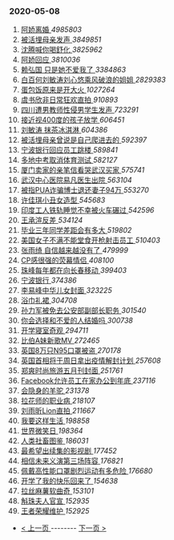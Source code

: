 ### 2020-05-08 
1. [ 阿娇离婚 ](https://s.weibo.com/weibo?q=%E9%98%BF%E5%A8%87%E7%A6%BB%E5%A9%9A&Refer=top) *4985803*
1. [ 被活埋母亲发声 ](https://s.weibo.com/weibo?q=%23%E8%A2%AB%E6%B4%BB%E5%9F%8B%E6%AF%8D%E4%BA%B2%E5%8F%91%E5%A3%B0%23&Refer=top) *3849851*
1. [ 沈腾喊你喝舒化 ](https://s.weibo.com/weibo?q=%23%E6%B2%88%E8%85%BE%E5%96%8A%E4%BD%A0%E5%96%9D%E8%88%92%E5%8C%96%23&topic_ad=1&Refer=top) *3825962*
1. [ 阿娇回应 ](https://s.weibo.com/weibo?q=%23%E9%98%BF%E5%A8%87%E5%9B%9E%E5%BA%94%23&Refer=top) *3810036*
1. [ 赖弘国 只是她不爱我了 ](https://s.weibo.com/weibo?q=%E8%B5%96%E5%BC%98%E5%9B%BD%20%E5%8F%AA%E6%98%AF%E5%A5%B9%E4%B8%8D%E7%88%B1%E6%88%91%E4%BA%86&Refer=top) *3384863*
1. [ 白百何刘敏涛刘心悠乘风破浪的姐姐 ](https://s.weibo.com/weibo?q=%23%E7%99%BD%E7%99%BE%E4%BD%95%E5%88%98%E6%95%8F%E6%B6%9B%E5%88%98%E5%BF%83%E6%82%A0%E4%B9%98%E9%A3%8E%E7%A0%B4%E6%B5%AA%E7%9A%84%E5%A7%90%E5%A7%90%23&Refer=top) *2829383*
1. [ 蛋包饭原来是开大火 ](https://s.weibo.com/weibo?q=%23%E8%9B%8B%E5%8C%85%E9%A5%AD%E5%8E%9F%E6%9D%A5%E6%98%AF%E5%BC%80%E5%A4%A7%E7%81%AB%23&Refer=top) *1027264*
1. [ 虞书欣非日常狂欢直拍 ](https://s.weibo.com/weibo?q=%23%E8%99%9E%E4%B9%A6%E6%AC%A3%E9%9D%9E%E6%97%A5%E5%B8%B8%E7%8B%82%E6%AC%A2%E7%9B%B4%E6%8B%8D%23&Refer=top) *910893*
1. [ 四川遭男教师性侵男学生发声 ](https://s.weibo.com/weibo?q=%23%E5%9B%9B%E5%B7%9D%E9%81%AD%E7%94%B7%E6%95%99%E5%B8%88%E6%80%A7%E4%BE%B5%E7%94%B7%E5%AD%A6%E7%94%9F%E5%8F%91%E5%A3%B0%23&Refer=top) *723291*
1. [ 接近视400度的孩子放学 ](https://s.weibo.com/weibo?q=%23%E6%8E%A5%E8%BF%91%E8%A7%86400%E5%BA%A6%E7%9A%84%E5%AD%A9%E5%AD%90%E6%94%BE%E5%AD%A6%23&Refer=top) *606451*
1. [ 刘敏涛 抹茶冰淇淋 ](https://s.weibo.com/weibo?q=%E5%88%98%E6%95%8F%E6%B6%9B%20%E6%8A%B9%E8%8C%B6%E5%86%B0%E6%B7%87%E6%B7%8B&Refer=top) *604386*
1. [ 被活埋母亲曾说是自己爬进去的 ](https://s.weibo.com/weibo?q=%E8%A2%AB%E6%B4%BB%E5%9F%8B%E6%AF%8D%E4%BA%B2%E6%9B%BE%E8%AF%B4%E6%98%AF%E8%87%AA%E5%B7%B1%E7%88%AC%E8%BF%9B%E5%8E%BB%E7%9A%84&Refer=top) *592397*
1. [ 宁波银行回应员工跳楼 ](https://s.weibo.com/weibo?q=%23%E5%AE%81%E6%B3%A2%E9%93%B6%E8%A1%8C%E5%9B%9E%E5%BA%94%E5%91%98%E5%B7%A5%E8%B7%B3%E6%A5%BC%23&Refer=top) *589841*
1. [ 多地中考取消体育测试 ](https://s.weibo.com/weibo?q=%E5%A4%9A%E5%9C%B0%E4%B8%AD%E8%80%83%E5%8F%96%E6%B6%88%E4%BD%93%E8%82%B2%E6%B5%8B%E8%AF%95&Refer=top) *582127*
1. [ 厦门卖家的亲笔信看哭武汉买家 ](https://s.weibo.com/weibo?q=%23%E5%8E%A6%E9%97%A8%E5%8D%96%E5%AE%B6%E7%9A%84%E4%BA%B2%E7%AC%94%E4%BF%A1%E7%9C%8B%E5%93%AD%E6%AD%A6%E6%B1%89%E4%B9%B0%E5%AE%B6%23&Refer=top) *575741*
1. [ 武汉中心医院易凡医生出院 ](https://s.weibo.com/weibo?q=%E6%AD%A6%E6%B1%89%E4%B8%AD%E5%BF%83%E5%8C%BB%E9%99%A2%E6%98%93%E5%87%A1%E5%8C%BB%E7%94%9F%E5%87%BA%E9%99%A2&Refer=top) *563104*
1. [ 被指PUA诈骗博士退还妻子94万 ](https://s.weibo.com/weibo?q=%E8%A2%AB%E6%8C%87PUA%E8%AF%88%E9%AA%97%E5%8D%9A%E5%A3%AB%E9%80%80%E8%BF%98%E5%A6%BB%E5%AD%9094%E4%B8%87&Refer=top) *553270*
1. [ 许佳琪小丑女造型 ](https://s.weibo.com/weibo?q=%23%E8%AE%B8%E4%BD%B3%E7%90%AA%E5%B0%8F%E4%B8%91%E5%A5%B3%E9%80%A0%E5%9E%8B%23&Refer=top) *545683*
1. [ 印度工人铁轨睡觉不幸被火车碾过 ](https://s.weibo.com/weibo?q=%E5%8D%B0%E5%BA%A6%E5%B7%A5%E4%BA%BA%E9%93%81%E8%BD%A8%E7%9D%A1%E8%A7%89%E4%B8%8D%E5%B9%B8%E8%A2%AB%E7%81%AB%E8%BD%A6%E7%A2%BE%E8%BF%87&Refer=top) *542596*
1. [ 王承渲反差 ](https://s.weibo.com/weibo?q=%23%E7%8E%8B%E6%89%BF%E6%B8%B2%E5%8F%8D%E5%B7%AE%23&Refer=top) *534124*
1. [ 毕业三年同学差距会有多大 ](https://s.weibo.com/weibo?q=%23%E6%AF%95%E4%B8%9A%E4%B8%89%E5%B9%B4%E5%90%8C%E5%AD%A6%E5%B7%AE%E8%B7%9D%E4%BC%9A%E6%9C%89%E5%A4%9A%E5%A4%A7%23&Refer=top) *519802*
1. [ 美国女子不满不能堂食开枪射击员工 ](https://s.weibo.com/weibo?q=%E7%BE%8E%E5%9B%BD%E5%A5%B3%E5%AD%90%E4%B8%8D%E6%BB%A1%E4%B8%8D%E8%83%BD%E5%A0%82%E9%A3%9F%E5%BC%80%E6%9E%AA%E5%B0%84%E5%87%BB%E5%91%98%E5%B7%A5&Refer=top) *510403*
1. [ 张雨绮 自信越来越没有了 ](https://s.weibo.com/weibo?q=%E5%BC%A0%E9%9B%A8%E7%BB%AE%20%E8%87%AA%E4%BF%A1%E8%B6%8A%E6%9D%A5%E8%B6%8A%E6%B2%A1%E6%9C%89%E4%BA%86&Refer=top) *479999*
1. [ CP感很强的荧幕情侣 ](https://s.weibo.com/weibo?q=%23CP%E6%84%9F%E5%BE%88%E5%BC%BA%E7%9A%84%E8%8D%A7%E5%B9%95%E6%83%85%E4%BE%A3%23&Refer=top) *408100*
1. [ 珠峰每年都在向长春移动 ](https://s.weibo.com/weibo?q=%23%E7%8F%A0%E5%B3%B0%E6%AF%8F%E5%B9%B4%E9%83%BD%E5%9C%A8%E5%90%91%E9%95%BF%E6%98%A5%E7%A7%BB%E5%8A%A8%23&Refer=top) *399403*
1. [ 宁波银行 ](https://s.weibo.com/weibo?q=%E5%AE%81%E6%B3%A2%E9%93%B6%E8%A1%8C&Refer=top) *374386*
1. [ 李易峰中华儿女封面 ](https://s.weibo.com/weibo?q=%23%E6%9D%8E%E6%98%93%E5%B3%B0%E4%B8%AD%E5%8D%8E%E5%84%BF%E5%A5%B3%E5%B0%81%E9%9D%A2%23&Refer=top) *323225*
1. [ 浴巾礼裙 ](https://s.weibo.com/weibo?q=%E6%B5%B4%E5%B7%BE%E7%A4%BC%E8%A3%99&Refer=top) *304708*
1. [ 孙力军被免去公安部副部长职务 ](https://s.weibo.com/weibo?q=%E5%AD%99%E5%8A%9B%E5%86%9B%E8%A2%AB%E5%85%8D%E5%8E%BB%E5%85%AC%E5%AE%89%E9%83%A8%E5%89%AF%E9%83%A8%E9%95%BF%E8%81%8C%E5%8A%A1&Refer=top) *301540*
1. [ 你会选择和不爱的人结婚吗 ](https://s.weibo.com/weibo?q=%23%E4%BD%A0%E4%BC%9A%E9%80%89%E6%8B%A9%E5%92%8C%E4%B8%8D%E7%88%B1%E7%9A%84%E4%BA%BA%E7%BB%93%E5%A9%9A%E5%90%97%23&Refer=top) *300738*
1. [ 开学寝室奇观 ](https://s.weibo.com/weibo?q=%23%E5%BC%80%E5%AD%A6%E5%AF%9D%E5%AE%A4%E5%A5%87%E8%A7%82%23&Refer=top) *294711*
1. [ 比伯A妹新歌MV ](https://s.weibo.com/weibo?q=%23%E6%AF%94%E4%BC%AFA%E5%A6%B9%E6%96%B0%E6%AD%8CMV%23&Refer=top) *272465*
1. [ 英国8万只N95口罩被盗 ](https://s.weibo.com/weibo?q=%E8%8B%B1%E5%9B%BD8%E4%B8%87%E5%8F%AAN95%E5%8F%A3%E7%BD%A9%E8%A2%AB%E7%9B%97&Refer=top) *270178*
1. [ 英国首相将于周日拿出疫情解封计划 ](https://s.weibo.com/weibo?q=%E8%8B%B1%E5%9B%BD%E9%A6%96%E7%9B%B8%E5%B0%86%E4%BA%8E%E5%91%A8%E6%97%A5%E6%8B%BF%E5%87%BA%E7%96%AB%E6%83%85%E8%A7%A3%E5%B0%81%E8%AE%A1%E5%88%92&Refer=top) *257608*
1. [ 郑爽时尚旅游五月刊封面 ](https://s.weibo.com/weibo?q=%23%E9%83%91%E7%88%BD%E6%97%B6%E5%B0%9A%E6%97%85%E6%B8%B8%E4%BA%94%E6%9C%88%E5%88%8A%E5%B0%81%E9%9D%A2%23&Refer=top) *251761*
1. [ Facebook允许员工在家办公到年底 ](https://s.weibo.com/weibo?q=%23Facebook%E5%85%81%E8%AE%B8%E5%91%98%E5%B7%A5%E5%9C%A8%E5%AE%B6%E5%8A%9E%E5%85%AC%E5%88%B0%E5%B9%B4%E5%BA%95%23&Refer=top) *237116*
1. [ 会隐身的羊驼 ](https://s.weibo.com/weibo?q=%E4%BC%9A%E9%9A%90%E8%BA%AB%E7%9A%84%E7%BE%8A%E9%A9%BC&Refer=top) *231378*
1. [ 拉花师的职业病 ](https://s.weibo.com/weibo?q=%23%E6%8B%89%E8%8A%B1%E5%B8%88%E7%9A%84%E8%81%8C%E4%B8%9A%E7%97%85%23&Refer=top) *218107*
1. [ 刘雨昕Lion直拍 ](https://s.weibo.com/weibo?q=%23%E5%88%98%E9%9B%A8%E6%98%95Lion%E7%9B%B4%E6%8B%8D%23&Refer=top) *211667*
1. [ 我要这样生活 ](https://s.weibo.com/weibo?q=%E6%88%91%E8%A6%81%E8%BF%99%E6%A0%B7%E7%94%9F%E6%B4%BB&Refer=top) *198858*
1. [ 世界微笑日 ](https://s.weibo.com/weibo?q=%E4%B8%96%E7%95%8C%E5%BE%AE%E7%AC%91%E6%97%A5&Refer=top) *198364*
1. [ 人类社畜图鉴 ](https://s.weibo.com/weibo?q=%23%E4%BA%BA%E7%B1%BB%E7%A4%BE%E7%95%9C%E5%9B%BE%E9%89%B4%23&Refer=top) *186031*
1. [ 最希望出续集的影视剧 ](https://s.weibo.com/weibo?q=%23%E6%9C%80%E5%B8%8C%E6%9C%9B%E5%87%BA%E7%BB%AD%E9%9B%86%E7%9A%84%E5%BD%B1%E8%A7%86%E5%89%A7%23&Refer=top) *177452*
1. [ 相信未来义演第三场阵容 ](https://s.weibo.com/weibo?q=%E7%9B%B8%E4%BF%A1%E6%9C%AA%E6%9D%A5%E4%B9%89%E6%BC%94%E7%AC%AC%E4%B8%89%E5%9C%BA%E9%98%B5%E5%AE%B9&Refer=top) *176821*
1. [ 佩戴高性能口罩剧烈运动有多危险 ](https://s.weibo.com/weibo?q=%23%E4%BD%A9%E6%88%B4%E9%AB%98%E6%80%A7%E8%83%BD%E5%8F%A3%E7%BD%A9%E5%89%A7%E7%83%88%E8%BF%90%E5%8A%A8%E6%9C%89%E5%A4%9A%E5%8D%B1%E9%99%A9%23&Refer=top) *176680*
1. [ 开学了我的快乐回来了 ](https://s.weibo.com/weibo?q=%23%E5%BC%80%E5%AD%A6%E4%BA%86%E6%88%91%E7%9A%84%E5%BF%AB%E4%B9%90%E5%9B%9E%E6%9D%A5%E4%BA%86%23&Refer=top) *154638*
1. [ 拉丝麻薯软曲奇 ](https://s.weibo.com/weibo?q=%23%E6%8B%89%E4%B8%9D%E9%BA%BB%E8%96%AF%E8%BD%AF%E6%9B%B2%E5%A5%87%23&Refer=top) *153101*
1. [ 斛珠夫人官宣 ](https://s.weibo.com/weibo?q=%23%E6%96%9B%E7%8F%A0%E5%A4%AB%E4%BA%BA%E5%AE%98%E5%AE%A3%23&Refer=top) *152935*
1. [ 王者荣耀维护 ](https://s.weibo.com/weibo?q=%23%E7%8E%8B%E8%80%85%E8%8D%A3%E8%80%80%E7%BB%B4%E6%8A%A4%23&Refer=top) *152925* 

- [ < 上一页 ](https://github.com/able8/weibo-hot-record/blob/master/2020-05-07.md) -------- [ 下一页 > ](https://github.com/able8/weibo-hot-record/blob/master/2020-05-09.md)